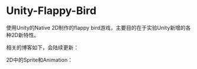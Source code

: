 Unity-Flappy-Bird
=================
使用Unity的Native 2D制作的flappy bird游戏，主要目的在于实验Unity新增的各种2D新特性。

相关的博客如下，会陆续更新：

2D中的Sprite和Animation：[](http://www.cnblogs.com/neverdie/p/Unity3D_Sprite_Animation.html)
